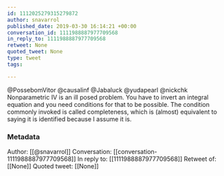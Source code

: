 ```yaml
---
id: 1112025279315279872
author: snavarrol
published_date: 2019-03-30 16:14:21 +00:00
conversation_id: 1111988887977709568
in_reply_to: 1111988887977709568
retweet: None
quoted_tweet: None
type: tweet
tags:

---
```


@PossebomVitor @causalinf @Jabaluck @yudapearl @nickchk Nonparametric IV is an ill posed problem. You have to invert an integral equation and you need conditions for that to be possible. The condition commonly invoked is called completeness, which is (almost) equivalent to saying it is identified because I assume it is.

### Metadata

Author: [[@snavarrol]]
Conversation: [[conversation-1111988887977709568]]
In reply to: [[1111988887977709568]]
Retweet of: [[None]]
Quoted tweet: [[None]]
